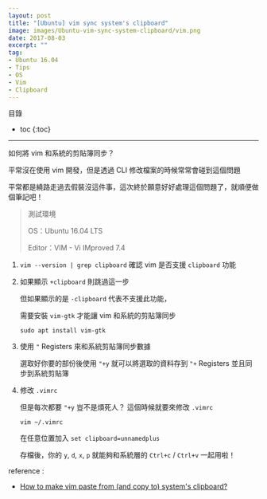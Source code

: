 ```yaml
---
layout: post
title: "[Ubuntu] vim sync system's clipboard"
image: images/Ubuntu-vim-sync-system-clipboard/vim.png
date: 2017-08-03
excerpt: ""
tag:
- Ubuntu 16.04
- Tips
- OS
- Vim
- Clipboard
---
```


目錄
* toc
{:toc}

---

如何將 vim 和系統的剪貼簿同步？

平常沒在使用 vim 開發，但是透過 CLI 修改檔案的時候常常會碰到這個問題

平常都是繞路走過去假裝沒這件事，這次終於願意好好處理這個問題了，就順便做個筆記吧！

> 測試環境
>
> OS：Ubuntu 16.04 LTS
>
> Editor：VIM - Vi IMproved 7.4

1. `vim --version | grep clipboard` 確認 vim 是否支援 `clipboard` 功能

2. 如果顯示 `+clipboard` 則跳過這一步

    但如果顯示的是 `-clipboard` 代表不支援此功能，

    需要安裝 `vim-gtk` 才能讓 vim 和系統的剪貼簿同步

    `sudo apt install vim-gtk`

3. 使用 `"` Registers 來和系統剪貼簿同步數據

    選取好你要的部份後使用 `"+y` 就可以將選取的資料存到 `"+` Registers 並且同步到系統剪貼簿

4. 修改 `.vimrc`

    但是每次都要 `"+y` 豈不是煩死人？ 這個時候就要來修改 `.vimrc`

    `vim ~/.vimrc`

    在任意位置加入 `set clipboard=unnamedplus`

    存檔後，你的 `y`, `d`, `x`, `p` 就能夠和系統層的 `Ctrl+c` / `Ctrl+v` 一起用啦！


reference :

* [How to make vim paste from (and copy to) system's clipboard?](https://stackoverflow.com/questions/11489428/how-to-make-vim-paste-from-and-copy-to-systems-clipboard)
